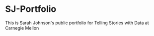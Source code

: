 # SJ-Portfolio
This is Sarah Johnson's public portfolio for Telling Stories with Data at Carnegie Mellon

